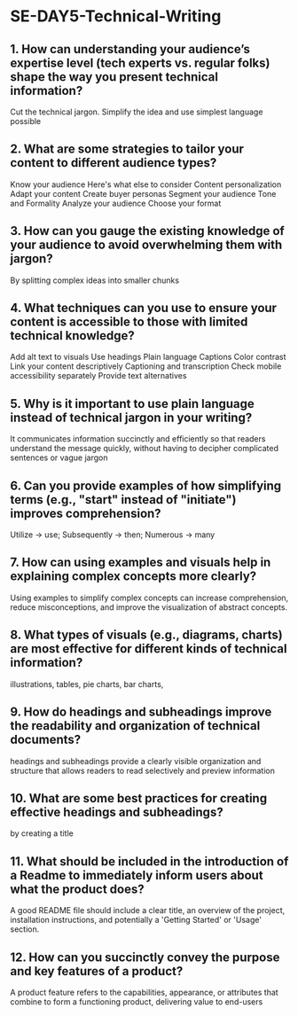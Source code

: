 # SE-DAY5-Technical-Writing
## 1. How can understanding your audience’s expertise level (tech experts vs. regular folks) shape the way you present technical information?
Cut the technical jargon. Simplify the idea and use simplest language possible
## 2. What are some strategies to tailor your content to different audience types?
Know your audience
Here's what else to consider
Content personalization
Adapt your content
Create buyer personas
Segment your audience
Tone and Formality
Analyze your audience
Choose your format
## 3. How can you gauge the existing knowledge of your audience to avoid overwhelming them with jargon?
By splitting complex ideas into smaller chunks
## 4. What techniques can you use to ensure your content is accessible to those with limited technical knowledge?
Add alt text to visuals
Use headings
Plain language
Captions
Color contrast
Link your content descriptively
Captioning and transcription
Check mobile accessibility separately
Provide text alternatives
## 5. Why is it important to use plain language instead of technical jargon in your writing?
It communicates information succinctly and efficiently so that readers understand the message quickly, without having to decipher complicated sentences or vague jargon
## 6. Can you provide examples of how simplifying terms (e.g., "start" instead of "initiate") improves comprehension?
Utilize -> use; Subsequently -> then; Numerous -> many
## 7. How can using examples and visuals help in explaining complex concepts more clearly?
Using examples to simplify complex concepts can increase comprehension, reduce misconceptions, and improve the visualization of abstract concepts.
## 8. What types of visuals (e.g., diagrams, charts) are most effective for different kinds of technical information?
illustrations, tables, pie charts, bar charts,
## 9. How do headings and subheadings improve the readability and organization of technical documents?
headings and subheadings provide a clearly visible organization and structure that allows readers to read selectively and preview information
## 10. What are some best practices for creating effective headings and subheadings?
by creating a title
## 11. What should be included in the introduction of a Readme to immediately inform users about what the product does?
A good README file should include a clear title, an overview of the project, installation instructions, and potentially a 'Getting Started' or 'Usage' section.
## 12. How can you succinctly convey the purpose and key features of a product?
A product feature refers to the capabilities, appearance, or attributes that combine to form a functioning product, delivering value to end-users

